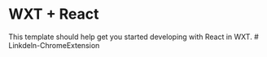 # WXT + React

This template should help get you started developing with React in WXT.
#   L i n k d e l n - C h r o m e E x t e n s i o n  
 